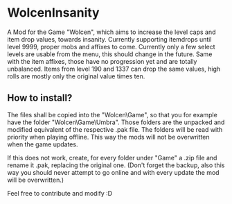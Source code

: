 # WolcenInsanity

A Mod for the Game "Wolcen", which aims to increase the level caps and item drop values, towards insanity. Currently supporting itemdrops until level 9999, proper mobs and affixes to come. Currently only a few select levels are usable from the menu, this should change in the future. Same with the item affixes, those have no progression yet and are totally unbalanced. Items from level 190 and 1337 can drop the same values, high rolls are mostly only the original value times ten.


## How to install? 

The files shall be copied into the "Wolcen\Game", so that you for example have the folder "Wolcen\Game\Umbra".
Those folders are the unpacked and modified equivalent of the respective .pak file. The folders will be read with priority when playing offline. This way the mods will not be overwritten when the game updates.

If this does not work, create, for every folder under "Game" a .zip file and rename it .pak, replacing the original one. (Don't forget the backup, also this way you should never attempt to go online and with every update the mod will be overwritten.)

Feel free to contribute and modify :D
